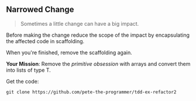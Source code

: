 ## Narrowed Change

> Sometimes a little change can have a big impact.

Before making the change reduce the scope of the impact by encapsulating the affected code in scaffolding.

When you're finished, remove the scaffolding again.

__Your Mission__: Remove the _primitive obsession_ with arrays and convert them into lists of type T.

Get the code:

    git clone https://github.com/pete-the-programmer/tdd-ex-refactor2